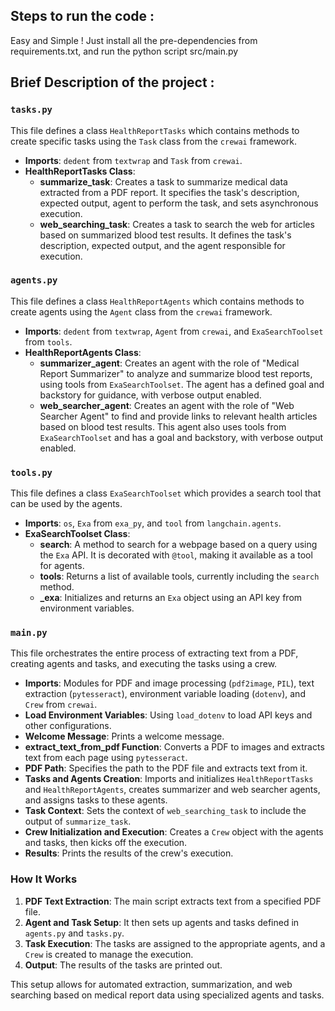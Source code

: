 ## Steps to run the code :

Easy and Simple ! Just install all the pre-dependencies from requirements.txt, and run the python script src/main.py

## Brief Description of the project :

### `tasks.py`
This file defines a class `HealthReportTasks` which contains methods to create specific tasks using the `Task` class from the `crewai` framework.

- **Imports**: `dedent` from `textwrap` and `Task` from `crewai`.
- **HealthReportTasks Class**:
  - **summarize_task**: Creates a task to summarize medical data extracted from a PDF report. It specifies the task's description, expected output, agent to perform the task, and sets asynchronous execution.
  - **web_searching_task**: Creates a task to search the web for articles based on summarized blood test results. It defines the task's description, expected output, and the agent responsible for execution.

### `agents.py`
This file defines a class `HealthReportAgents` which contains methods to create agents using the `Agent` class from the `crewai` framework.

- **Imports**: `dedent` from `textwrap`, `Agent` from `crewai`, and `ExaSearchToolset` from `tools`.
- **HealthReportAgents Class**:
  - **summarizer_agent**: Creates an agent with the role of "Medical Report Summarizer" to analyze and summarize blood test reports, using tools from `ExaSearchToolset`. The agent has a defined goal and backstory for guidance, with verbose output enabled.
  - **web_searcher_agent**: Creates an agent with the role of "Web Searcher Agent" to find and provide links to relevant health articles based on blood test results. This agent also uses tools from `ExaSearchToolset` and has a goal and backstory, with verbose output enabled.

### `tools.py`
This file defines a class `ExaSearchToolset` which provides a search tool that can be used by the agents.

- **Imports**: `os`, `Exa` from `exa_py`, and `tool` from `langchain.agents`.
- **ExaSearchToolset Class**:
  - **search**: A method to search for a webpage based on a query using the `Exa` API. It is decorated with `@tool`, making it available as a tool for agents.
  - **tools**: Returns a list of available tools, currently including the `search` method.
  - **_exa**: Initializes and returns an `Exa` object using an API key from environment variables.

### `main.py`
This file orchestrates the entire process of extracting text from a PDF, creating agents and tasks, and executing the tasks using a crew.

- **Imports**: Modules for PDF and image processing (`pdf2image`, `PIL`), text extraction (`pytesseract`), environment variable loading (`dotenv`), and `Crew` from `crewai`.
- **Load Environment Variables**: Using `load_dotenv` to load API keys and other configurations.
- **Welcome Message**: Prints a welcome message.
- **extract_text_from_pdf Function**: Converts a PDF to images and extracts text from each page using `pytesseract`.
- **PDF Path**: Specifies the path to the PDF file and extracts text from it.
- **Tasks and Agents Creation**: Imports and initializes `HealthReportTasks` and `HealthReportAgents`, creates summarizer and web searcher agents, and assigns tasks to these agents.
- **Task Context**: Sets the context of `web_searching_task` to include the output of `summarize_task`.
- **Crew Initialization and Execution**: Creates a `Crew` object with the agents and tasks, then kicks off the execution.
- **Results**: Prints the results of the crew's execution.

### How It Works
1. **PDF Text Extraction**: The main script extracts text from a specified PDF file.
2. **Agent and Task Setup**: It then sets up agents and tasks defined in `agents.py` and `tasks.py`.
3. **Task Execution**: The tasks are assigned to the appropriate agents, and a `Crew` is created to manage the execution.
4. **Output**: The results of the tasks are printed out.

This setup allows for automated extraction, summarization, and web searching based on medical report data using specialized agents and tasks.
